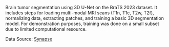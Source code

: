 Brain tumor segmentation using 3D U-Net on the BraTS 2023 dataset. It includes steps for loading multi-modal MRI scans (T1n, T1c, T2w, T2f), normalizing data, extracting patches, and training a basic 3D segmentation model. For demonstration purposes, training was done on a small subset due to limited computational resource.

Data Source: [Synapse](https://www.synapse.org/Synapse:syn51514105)
